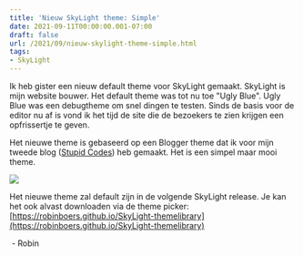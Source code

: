 ```yaml
---
title: 'Nieuw SkyLight theme: Simple'
date: 2021-09-11T00:00:00.001-07:00
draft: false
url: /2021/09/nieuw-skylight-theme-simple.html
tags: 
- SkyLight
---
```


Ik heb gister een nieuw default theme voor SkyLight gemaakt. SkyLight is mijn website bouwer. Het default theme was tot nu toe "Ugly Blue". Ugly Blue was een debugtheme om snel dingen te testen. Sinds de basis voor de editor nu af is vond ik het tijd de site die de bezoekers te zien krijgen een opfrissertje te geven.

Het nieuwe theme is gebaseerd op een Blogger theme dat ik voor mijn tweede blog ([Stupid Codes](https://stupidstuffwastaken.blogspot.com/)) heb gemaakt. Het is een simpel maar mooi theme.

[![](https://1.bp.blogspot.com/-0ie2os7ZuAc/YTuzXT6blLI/AAAAAAAAK-U/RtVkCnKdN24mjFEdZUFudQ7Om5wTn-tVwCLcBGAsYHQ/w640-h325/2021-09-10-213156_1909x964_scrot.png)](https://1.bp.blogspot.com/-0ie2os7ZuAc/YTuzXT6blLI/AAAAAAAAK-U/RtVkCnKdN24mjFEdZUFudQ7Om5wTn-tVwCLcBGAsYHQ/s1909/2021-09-10-213156_1909x964_scrot.png)

Het nieuwe theme zal default zijn in de volgende SkyLight release. Je kan het ook alvast downloaden via de theme picker: [https://robinboers.github.io/SkyLight-themelibrary](https://robinboers.github.io/SkyLight-themelibrary)

 - Robin